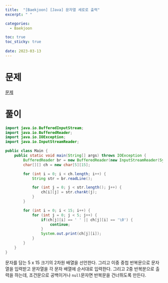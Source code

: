 ```yaml
---
title:  "[Baekjoon] [Java] 문자열 세로로 출력"
excerpt: " "

categories:
  - Baekjoon

toc: true
toc_sticky: true
 
date: 2023-03-13
---
```


# 문제

[문제](https://www.acmicpc.net/problem/10798)

# 풀이

```java
import java.io.BufferedInputStream;
import java.io.BufferedReader;
import java.io.IOException;
import java.io.InputStreamReader;

public class Main {
    public static void main(String[] args) throws IOException {
        BufferedReader br = new BufferedReader(new InputStreamReader(System.in));
        char[][] ch = new char[5][15];

        for (int i = 0; i < ch.length; i++) {
            String str = br.readLine();

            for (int j = 0; j < str.length(); j++) {
                ch[i][j] = str.charAt(j);
            }
        }

        for (int i = 0; i < 15; i++) {
            for (int j = 0; j < 5; j++) {
                if(ch[j][i] == ' ' || ch[j][i] == '\0') {
                    continue;
                }
                System.out.print(ch[j][i]);
            }
        }
    }
}
```

문자를 담는 5 x 15 크기의 2차원 배열을 선언한다. 그리고 이중 중첩 반복문으로 문자열을 입력받고 문자열을 각 문자 배열에 순서대로 입력한다. 그리고 2중 반복분으로 출력을 하는데, 조건문으로 공백이거나 `null`문자면 반복문을 건너뛰도록 만든다.